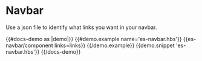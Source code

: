 # Navbar

Use a json file to identify what links you want in your navbar. 

{{#docs-demo as |demo|}}
  {{#demo.example name='es-navbar.hbs'}}
    {{es-navbar/component links=links}}
  {{/demo.example}}
  {{demo.snippet 'es-navbar.hbs'}}
{{/docs-demo}}
